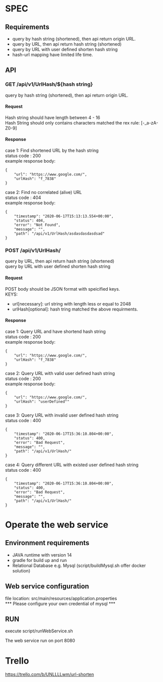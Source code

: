 # SPEC

## Requirements
 - query by hash string (shortened), then api return origin URL. 
 - query by URL, then api return hash string (shortened)
 - query by URL with user defined shorten hash string
 - hash-url mapping have limited life time.

## API
### GET /api/v1/UrlHash/${hash string}
query by hash string (shortened), then api return origin URL.  
#### Request
Hash string should have length between 4 - 16  
Hash String should only contains characters matched the rex rule: [-_a-zA-Z0-9]  

#### Response
case 1: Find shortened URL by the hash string  
status code : 200  
example response body:  
```
{
    "url": "https://www.google.com/",
    "urlHash": "f_7838"
}
```

case 2: Find no correlated (alive) URL   
status code : 404  
example response body:  
```
{
    "timestamp": "2020-06-17T15:13:13.554+00:00",
    "status": 404,
    "error": "Not Found",
    "message": "",
    "path": "/api/v1/UrlHash/asdasdasdasdsad"
}
```

### POST /api/v1/UrlHash/
query by URL, then api return hash string (shortened)  
query by URL with user defined shorten hash string  

#### Request
POST body should be JSON format with speicified keys.  
KEYS:  
 - url[necessary]: url string with length less or equal to 2048  
 - urlHash[optional]: hash tring matched the above requirments.   


#### Response
case 1: Query URL and have shortend hash string  
status code : 200  
example response body:  
```
{
    "url": "https://www.google.com/",
    "urlHash": "f_7838"
}
```

case 2: Query URL with valid user defined hash string  
status code : 200  
example response body:  
```
{
    "url": "https://www.google.com/",
    "urlHash": "userDefined""
}
```

case 3: Query URL with invalid user defined hash string  
status code : 400  
```
{
    "timestamp": "2020-06-17T15:36:10.804+00:00",
    "status": 400,
    "error": "Bad Request",
    "message": "",
    "path": "/api/v1/UrlHash/"
}
```

case 4: Query different URL with existed user defined hash string  
status code : 400  
```
{
    "timestamp": "2020-06-17T15:36:10.804+00:00",
    "status": 400,
    "error": "Bad Request",
    "message": "",
    "path": "/api/v1/UrlHash/"
}
```

# Operate the web service
## Environment requirements
 - JAVA runtime with version 14
 - gradle for build up and run
 - Relational Database e.g. Mysql (script/buildMysql.sh offer docker solution)


## Web service configuration
file location: src/main/resources/application.properties   
*** Please configure your own credential of mysql ***

## RUN
execute script/runWebService.sh   

The web service run on port 8080

# Trello 
https://trello.com/b/UNLLLLwm/url-shorten
